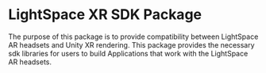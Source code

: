 # LightSpace XR SDK Package

The purpose of this package is to provide compatibility between LightSpace AR headsets and Unity XR rendering. This package provides the necessary sdk libraries for users to build Applications that work with the LightSpace AR headsets. 
